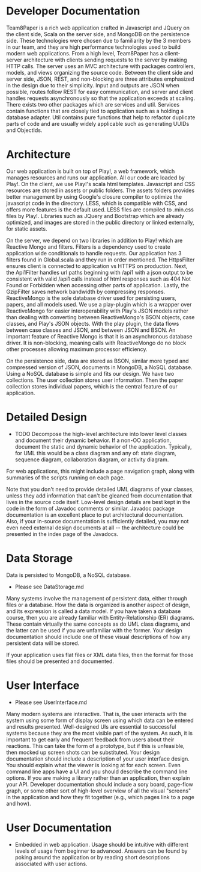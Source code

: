 # Developer Documentation

Team8Paper is a rich web application crafted in Javascript and JQuery on the client side, Scala on the server side, and MongoDB on the persistence side. These technologies were chosen due to familiarity by the 3 members in our team, and they are high performance technologies used to build modern web applications. From a high level, Team8Paper has a client-server architecture
with clients sending requests to the server by making HTTP calls. The server uses an MVC architecture with packages controllers, models, and views organizing the source code. Between the client side and server side, JSON, REST, and non-blocking are three attributes emphasized in the design due to their simplicity. Input and outputs are JSON when possible, routes follow REST for easy communication, and server and client handles requests asynchronously so that the application exceeds at scaling. There exists two other packages which are services and util. Services contain functions that are closely tied to application such as a holding a database adapter. Util contains pure functions that help to refactor duplicate parts of code and are usually widely applicable such as generating UUIDs and ObjectIds.

# Architecture

Our web application is built on top of Play!, a web framework, which manages resources and runs our application. All our code are loaded by Play!. On the client, we use Play!'s scala html templates. Javascript and CSS resources are stored in assets or public folders. The assets folders
provides better management by using Google's closure compiler to optimize the javascript code in the directory. LESS, which is compatible with CSS,
and offers more features is the default used. LESS files are compiled to .min.css files by Play!. Libraries such as JQuery and Bootstrap which are already optimized, and images are stored in the public directory or linked externally, for static assets.

On the server, we depend on two libraries in addition to Play! which are Reactive Mongo and filters. Filters is a dependency used to create application wide conditionals to handle requests. Our application has 3 filters found in Global.scala and they run in order mentioned. The HttpsFilter ensures client is connected to application vs HTTPS on production. Next, the Api1Filter handles url paths beginning with /api1 with a json output to be consistent with valid /api1 calls instead of html responses such as 404 Not Found or Forbidden when accessing other parts of application. Lastly, the GzipFilter saves network bandwidth by compressing responses. ReactiveMongo is the sole database driver used for persisting users, papers, and all models used. We use a play-plugin which is a wrapper over ReactiveMongo for easier interoperability with Play's JSON models rather than dealing with converting between ReactiveMongo's BSON objects, case classes, and Play's JSON objects. With the play plugin, the data flows between case classes and JSON, and between JSON and BSON. An important feature of Reactive Mongo is that it is an asynchronous database driver. It is non-blocking, meaning calls with ReactiveMongo do no block other processes allowing maximum processor efficiency.

On the persistence side, data are stored as BSON, similar more typed and compressed version of JSON, documents in MongoDB, a NoSQL database. Using a NoSQL database is simple and fits our design. We have two collections. The user collection stores user information. Then the paper collection stores individual papers, which is the central feature of our application. 

# Detailed Design
- TODO
Decompose the high-level architecture into lower level classes and document their dynamic behavior. If a non-OO application, document the static and dynamic behavior of the application. Typically, for UML this would be a class diagram and any of: state diagram, sequence diagram, collaboration diagram, or activity diagram.

For web applications, this might include a page navigation graph, along with summaries of the scripts running on each page.

Note that you don't need to provide detailed UML diagrams of your classes, unless they add information that can't be gleaned from documentation that lives in the source code itself. Low-level design details are best kept in the code in the form of Javadoc comments or similar. Javadoc package documentation is an excellent place to put architectural documentation. Also, if your in-source documentation is sufficiently detailed, you may not even need external design documents at all -- the architecture could be presented in the index page of the Javadocs.

# Data Storage
Data is persisted to MongoDB, a NoSQL database.
- Please see DataStorage.md

Many systems involve the management of persistent data, either through files or a database. How the data is organized is another aspect of design, and its expression is called a data model. If you have taken a database course, then you are already familiar with Entity-Relationship (ER) diagrams. These contain virtually the same concepts as do UML class diagrams, and the latter can be used if you are unfamiliar with the former. Your design documentation should include one of these visual descriptions of how any persistent data will be stored.

If your application uses flat files or XML data files, then the format for those files should be presented and documented.

# User Interface
- Please see UserInterface.md

Many modern systems are interactive. That is, the user interacts with the system using some form of display screen using which data can be entered and results presented. Well-designed UIs are essential to successful systems because they are the most visible part of the system. As such, it is important to get early and frequent feedback from users about their reactions. This can take the form of a prototype, but if this is unfeasible, then mocked up screen shots can be substituted. Your design documentation should include a description of your user interface design. You should explain what the viewer is looking at for each screen. Even command line apps have a UI and you should describe the command line options. If you are making a library rather than an application, then explain your API. Developer documentation should include a sory board, page-flow graph, or some other sort of high-level overview of all the visual "screens" in the application and how they fit together (e.g., which pages link to a page and how).

# User Documentation
- Embedded in web application. Usage should be intuitive with different levels of usage from beginner to advanced. Answers can be found by poking around the application or by reading short descriptions associated with user actions.

